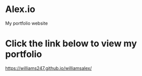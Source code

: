 # Alex.io

My portfolio website

# Click the link below to view my portfolio
https://williams247.github.io/williamsalex/


